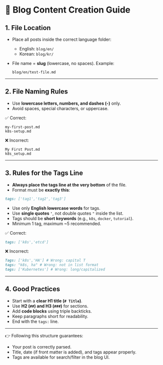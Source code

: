 # 📝 Blog Content Creation Guide

## 1. File Location

- Place all posts inside the correct language folder:

  - English: `blog/en/`
  - Korean: `blog/kr/`

- File name = **slug** (lowercase, no spaces). Example:

  ```
  blog/en/test-file.md
  ```

---

## 2. File Naming Rules

- Use **lowercase letters, numbers, and dashes (-)** only.
- Avoid spaces, special characters, or uppercase.

✅ Correct:

```
my-first-post.md
k8s-setup.md
```

❌ Incorrect:

```
My First Post.md
k8s_setup.md
```

---

## 3. Rules for the **Tags Line**

- **Always place the tags line at the very bottom** of the file.
- Format must be **exactly this**:

```markdown
tags: ['tag1','tag2','tag3']
```

- Use only **English lowercase words** for tags.
- Use **single quotes `'`**, not double quotes `"` inside the list.
- Tags should be **short keywords** (e.g., `k8s`, `docker`, `tutorial`).
- Minimum 1 tag, maximum \~5 recommended.

✅ Correct:

```markdown
tags: ['k8s','etcd']
```

❌ Incorrect:

```markdown
Tags: ['k8s','HA'] # Wrong: capital T
tags: "k8s, ha" # Wrong: not in list format
tags: ['Kubernetes'] # Wrong: long/capitalized
```

---

## 4. Good Practices

- Start with a **clear H1 title (`# Title`)**.
- Use **H2 (`##`) and H3 (`###`)** for sections.
- Add **code blocks** using triple backticks.
- Keep paragraphs short for readability.
- End with the `tags:` line.

---

👉 Following this structure guarantees:

- Your post is correctly parsed.
- Title, date (if front matter is added), and tags appear properly.
- Tags are available for search/filter in the blog UI.
